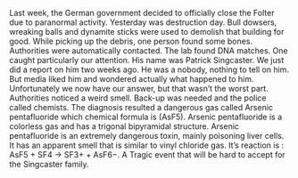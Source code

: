 Last week, the German government decided to officially close the Folter due to paranormal activity. Yesterday was destruction day. Bull dowsers, wreaking balls and dynamite sticks were used to demolish that building for good. While picking up the debris, one person found some bones. Authorities were automatically contacted. The lab found DNA matches. One caught particularly our attention. His name was Patrick Singcaster. We just did a report on him two weeks ago. He was a nobody, nothing to tell on him. But media liked him and wondered actually what happened to him. Unfortunately we now have our answer, but that wasn’t the worst part. Authorities noticed a weird smell. Back-up was needed and the police called chemists. The diagnosis resulted a dangerous gas called Arsenic pentafluoride  which chemical formula is (AsF5). Arsenic pentafluoride is a colorless gas and has a trigonal bipyramidal structure. Arsenic pentafluoride is an extremely dangerous toxin, mainly poisoning liver cells. It has an apparent smell that is similar to vinyl chloride gas. It’s reaction is : AsF5 + SF4 → SF3+ + AsF6−. A Tragic event that will be hard to accept for the Singcaster family.

